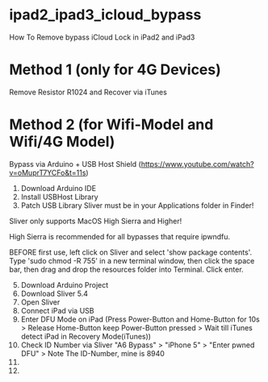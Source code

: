 # ipad2_ipad3_icloud_bypass
How To Remove bypass iCloud Lock in iPad2 and iPad3

# Method 1 (only for 4G Devices)
Remove Resistor R1024 and Recover via iTunes


# Method 2 (for Wifi-Model and Wifi/4G Model)
Bypass via Arduino + USB Host Shield (https://www.youtube.com/watch?v=oMuprT7YCFo&t=11s)

1) Download Arduino IDE
2) Install USBHost Library
3) Patch USB Library
Sliver must be in your Applications folder in Finder!

Sliver only supports MacOS High Sierra and Higher!

High Sierra is recommended for all bypasses that require ipwndfu.

BEFORE first use, left click on Sliver and select 'show package contents'. Type 'sudo chmod -R 755' in a new terminal window, then click the space bar, then drag and drop the resources folder into Terminal. Click enter.

5) Download Arduino Project
6) Download Sliver 5.4
7) Open Sliver
8) Connect iPad via USB
9) Enter DFU Mode on iPad (Press Power-Button and Home-Button for 10s > Release Home-Button keep Power-Button pressed > Wait till iTunes detect iPad in Recovery Mode(iTunes))
10) Check ID Number via Sliver "A6 Bypass" > "iPhone 5" > "Enter pwned DFU" > Note The ID-Number, mine is 8940
11) 
12) 



